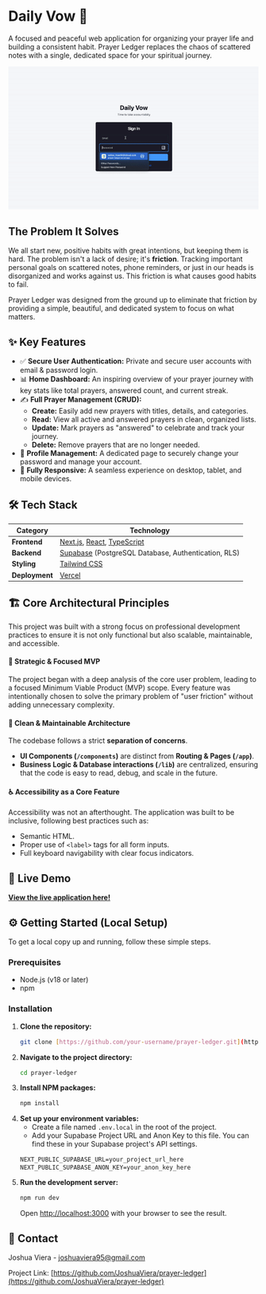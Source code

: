 # Daily Vow 🙏

A focused and peaceful web application for organizing your prayer life and building a consistent habit. Prayer Ledger replaces the chaos of scattered notes with a single, dedicated space for your spiritual journey.

![Prayer Ledger Demo](./public/demo.gif)

## The Problem It Solves

We all start new, positive habits with great intentions, but keeping them is hard. The problem isn't a lack of desire; it's **friction**. Tracking important personal goals on scattered notes, phone reminders, or just in our heads is disorganized and works against us. This friction is what causes good habits to fail.

Prayer Ledger was designed from the ground up to eliminate that friction by providing a simple, beautiful, and dedicated system to focus on what matters.

## ✨ Key Features

* ✅ **Secure User Authentication:** Private and secure user accounts with email & password login.
* 📊 **Home Dashboard:** An inspiring overview of your prayer journey with key stats like total prayers, answered count, and current streak.
* ✍️ **Full Prayer Management (CRUD):**
    * **Create:** Easily add new prayers with titles, details, and categories.
    * **Read:** View all active and answered prayers in clean, organized lists.
    * **Update:** Mark prayers as "answered" to celebrate and track your journey.
    * **Delete:** Remove prayers that are no longer needed.
* 👤 **Profile Management:** A dedicated page to securely change your password and manage your account.
* 📱 **Fully Responsive:** A seamless experience on desktop, tablet, and mobile devices.

## 🛠️ Tech Stack

| Category      | Technology                                                                                                  |
| ------------- | ----------------------------------------------------------------------------------------------------------- |
| **Frontend** | [Next.js](https://nextjs.org/), [React](https://reactjs.org/), [TypeScript](https://www.typescriptlang.org/) |
| **Backend** | [Supabase](https://supabase.io/) (PostgreSQL Database, Authentication, RLS)                                 |
| **Styling** | [Tailwind CSS](https://tailwindcss.com/)                                                                    |
| **Deployment**| [Vercel](https://vercel.com/)                                                                               |

## 🏗️ Core Architectural Principles

This project was built with a strong focus on professional development practices to ensure it is not only functional but also scalable, maintainable, and accessible.

#### 🎯 Strategic & Focused MVP
The project began with a deep analysis of the core user problem, leading to a focused Minimum Viable Product (MVP) scope. Every feature was intentionally chosen to solve the primary problem of "user friction" without adding unnecessary complexity.

#### 🧱 Clean & Maintainable Architecture
The codebase follows a strict **separation of concerns**.
* **UI Components (`/components`)** are distinct from **Routing & Pages (`/app`)**.
* **Business Logic & Database interactions (`/lib`)** are centralized, ensuring that the code is easy to read, debug, and scale in the future.

#### ♿ Accessibility as a Core Feature
Accessibility was not an afterthought. The application was built to be inclusive, following best practices such as:
* Semantic HTML.
* Proper use of `<label>` tags for all form inputs.
* Full keyboard navigability with clear focus indicators.

## 🚀 Live Demo

[**View the live application here!**](https://prayer-ledger.vercel.app/login)

## ⚙️ Getting Started (Local Setup)

To get a local copy up and running, follow these simple steps.

### Prerequisites

* Node.js (v18 or later)
* npm

### Installation

1.  **Clone the repository:**
    ```sh
    git clone [https://github.com/your-username/prayer-ledger.git](https://github.com/your-username/prayer-ledger.git)
    ```
2.  **Navigate to the project directory:**
    ```sh
    cd prayer-ledger
    ```
3.  **Install NPM packages:**
    ```sh
    npm install
    ```
4.  **Set up your environment variables:**
    * Create a file named `.env.local` in the root of the project.
    * Add your Supabase Project URL and Anon Key to this file. You can find these in your Supabase project's API settings.
    ```env
    NEXT_PUBLIC_SUPABASE_URL=your_project_url_here
    NEXT_PUBLIC_SUPABASE_ANON_KEY=your_anon_key_here
    ```
5.  **Run the development server:**
    ```sh
    npm run dev
    ```
    Open [http://localhost:3000](http://localhost:3000) with your browser to see the result.

## 👤 Contact

Joshua Viera - [joshuaviera95@gmail.com](joshuaviera95@gmail.com)

Project Link: [https://github.com/JoshuaViera/prayer-ledger](https://github.com/JoshuaViera/prayer-ledger)

````